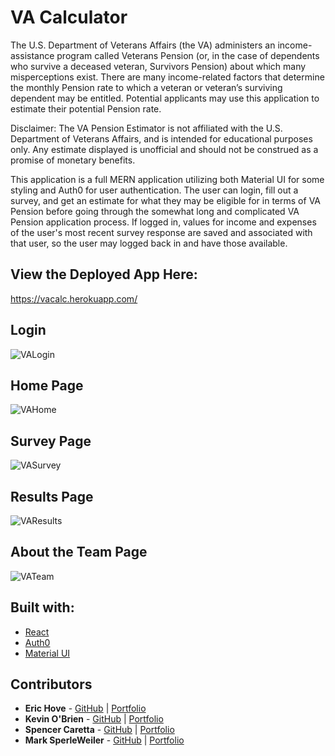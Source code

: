 # VA Calculator

The U.S. Department of Veterans Affairs (the VA) administers an income-assistance program called Veterans Pension (or, in the case of 
dependents who survive a deceased veteran, Survivors Pension) about which many misperceptions exist. There are many income-related 
factors that determine the monthly Pension rate to which a veteran or veteran’s surviving dependent may be entitled. Potential 
applicants may use this application to estimate their potential Pension rate.

Disclaimer: The VA Pension Estimator is not affiliated with the U.S. Department of Veterans Affairs, and is intended for educational 
purposes only. Any estimate displayed is unofficial and should not be construed as a promise of monetary benefits.

This application is a full MERN application utilizing both Material UI for some styling and Auth0 for user authentication.  The user can 
login, fill out a survey, and get an estimate for what they may be eligible for in terms of VA Pension before going through the somewhat 
long and complicated VA Pension application process.  If logged in, values for income and expenses of the user's most recent survey 
response are saved and associated with that user, so the user may logged back in and have those available.

## View the Deployed App Here:

https://vacalc.herokuapp.com/

## Login 

![VALogin](https://user-images.githubusercontent.com/2687576/54736183-f4b1df80-4b77-11e9-890c-330cb8dfc090.JPG)

## Home Page

![VAHome](https://user-images.githubusercontent.com/2687576/54736152-c9c78b80-4b77-11e9-958b-e74a79e50578.JPG)

## Survey Page

![VASurvey](https://user-images.githubusercontent.com/2687576/54736165-dcda5b80-4b77-11e9-925e-e710ed88a685.JPG)

## Results Page

![VAResults](https://user-images.githubusercontent.com/2687576/54736201-06938280-4b78-11e9-96c2-9459b86cf5ed.JPG)

## About the Team Page

![VATeam](https://user-images.githubusercontent.com/2687576/54736214-14e19e80-4b78-11e9-9481-fa3d418eda26.JPG)


## Built with:

* [React](https://reactjs.org/)
* [Auth0](https://auth0.com/?utm_source=lock&utm_campaign=badge&utm_medium=widget)
* [Material UI](https://material-ui.com/)
 
## Contributors

* **Eric Hove** - [GitHub](https://github.com/eghove) | [Portfolio](https://eghove.github.io/)
* **Kevin O'Brien** - [GitHub](https://github.com/kobbootcamp) | [Portfolio](https://kobbootcamp.github.io/BlendedPortfolio/)
* **Spencer Caretta** - [GitHub](https://github.com/SpencerCaretta) | [Portfolio](https://spencercaretta.github.io/Portfolio-Template/)
* **Mark SperleWeiler** - [GitHub](https://github.com/mdsw81) | [Portfolio](https://mdsw81.github.io/Portfolio/)
